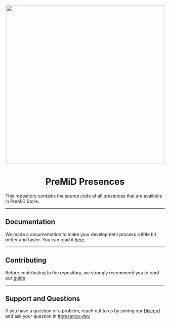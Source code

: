 <div align="center">
    <img src="https://cdn.rcd.gg/PreMiD-logo-text.svg" width="500px" style="max-width:100%;">
    <h1>PreMiD Presences</h1>
</div>

This repository contains the source code of all presences that are available in PreMiD Store. 

---

## Documentation

We made a documentation to make your development process a little bit better and faster. You can read it [here](https://docs.premid.app/dev/presence).


---

## Contributing

Before contributing to the repository, we strongly recommend you to read our [guide](.github/CONTRIBUTING.md)

---

## Support and Questions
If you have a question or a problem, reach out to us by joining our [Discord](https://discord.premid.app) and ask your question in [#presence-dev](https://discord.com/channels/493130730549805057/607524579874832446)